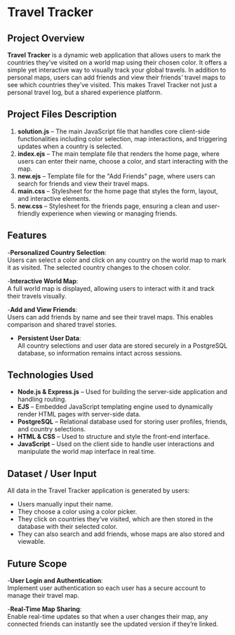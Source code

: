 # Travel Tracker 

## Project Overview

**Travel Tracker** is a dynamic web application that allows users to mark the countries they’ve visited on a world map using their chosen color. It offers a simple yet interactive way to visually track your global travels. In addition to personal maps, users can add friends and view their friends’ travel maps to see which countries they’ve visited. This makes Travel Tracker not just a personal travel log, but a shared experience platform.

## Project Files Description

1. **solution.js** – The main JavaScript file that handles core client-side functionalities including color selection, map interactions, and triggering updates when a country is selected.
2. **index.ejs** – The main template file that renders the home page, where users can enter their name, choose a color, and start interacting with the map.
3. **new.ejs** – Template file for the "Add Friends" page, where users can search for friends and view their travel maps.
4. **main.css** – Stylesheet for the home page that styles the form, layout, and interactive elements.
5. **new.css** – Stylesheet for the friends page, ensuring a clean and user-friendly experience when viewing or managing friends.

## Features

-**Personalized Country Selection**:  
  Users can select a color and click on any country on the world map to mark it as visited. The selected country changes to the chosen color.

-**Interactive World Map**:  
  A full world map is displayed, allowing users to interact with it and track their travels visually.

-**Add and View Friends**:  
  Users can add friends by name and see their travel maps. This enables comparison and shared travel stories.

- **Persistent User Data**:  
  All country selections and user data are stored securely in a PostgreSQL database, so information remains intact across sessions.

## Technologies Used

- **Node.js & Express.js** – Used for building the server-side application and handling routing.
- **EJS** – Embedded JavaScript templating engine used to dynamically render HTML pages with server-side data.
- **PostgreSQL** – Relational database used for storing user profiles, friends, and country selections.
- **HTML & CSS** – Used to structure and style the front-end interface.
- **JavaScript** – Used on the client side to handle user interactions and manipulate the world map interface in real time.

## Dataset / User Input

All data in the Travel Tracker application is generated by users:

- Users manually input their name.
- They choose a color using a color picker.
- They click on countries they’ve visited, which are then stored in the database with their selected color.
- They can also search and add friends, whose maps are also stored and viewable.

## Future Scope

-**User Login and Authentication**:  
  Implement user authentication so each user has a secure account to manage their travel map.

-**Real-Time Map Sharing**:  
  Enable real-time updates so that when a user changes their map, any connected friends can instantly see the updated version if they’re linked.

